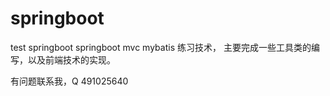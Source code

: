 # springboot
test springboot
springboot mvc mybatis 练习技术， 
主要完成一些工具类的编写，以及前端技术的实现。


有问题联系我，Q 491025640

